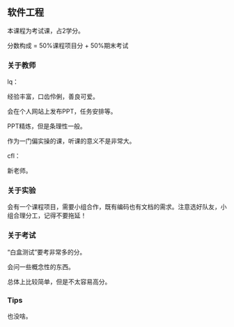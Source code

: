 ## 软件工程

本课程为考试课，占2学分。

分数构成 = 50%课程项目分 + 50%期末考试

### 关于教师

lq：

经验丰富，口齿伶俐，善良可爱。

会在个人网站上发布PPT，任务安排等。

PPT精炼，但是条理性一般。

作为一门偏实操的课，听课的意义不是非常大。

cfl：

新老师。

### 关于实验

会有一个课程项目，需要小组合作，既有编码也有文档的需求。注意选好队友，小组合理分工，记得不要拖延！

### 关于考试

“白盒测试”要考非常多的分。

会问一些概念性的东西。

总体上比较简单，但是不太容易高分。

### Tips

也没啥。


